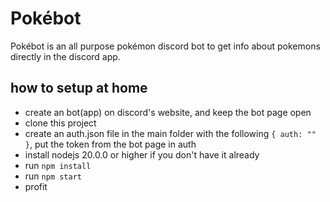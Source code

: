 # Pokébot
Pokébot is an all purpose pokémon discord bot to get info about pokemons directly in the discord app.
## how to setup at home
- create an bot(app) on discord's website, and keep the bot page open
- clone this project
- create an auth.json file in the main folder with the following `{ auth: "" }`, put the token from the bot page in auth
- install nodejs 20.0.0 or higher if you don't have it already
- run `npm install`
- run `npm start`
- profit